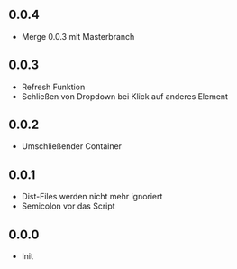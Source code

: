 ## 0.0.4
- Merge 0.0.3 mit Masterbranch

## 0.0.3
- Refresh Funktion
- Schließen von Dropdown bei Klick auf anderes Element

## 0.0.2
- Umschließender Container

## 0.0.1
- Dist-Files werden nicht mehr ignoriert
- Semicolon vor das Script

## 0.0.0
- Init
